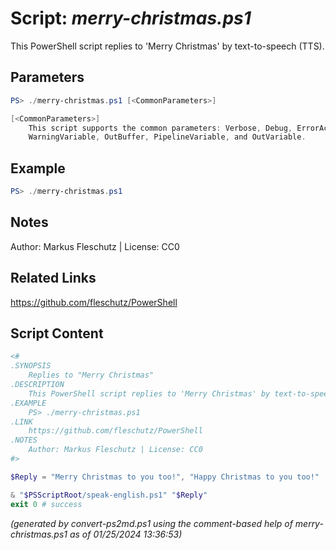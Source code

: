 Script: *merry-christmas.ps1*
========================

This PowerShell script replies to 'Merry Christmas' by text-to-speech (TTS).

Parameters
----------
```powershell
PS> ./merry-christmas.ps1 [<CommonParameters>]

[<CommonParameters>]
    This script supports the common parameters: Verbose, Debug, ErrorAction, ErrorVariable, WarningAction, 
    WarningVariable, OutBuffer, PipelineVariable, and OutVariable.
```

Example
-------
```powershell
PS> ./merry-christmas.ps1

```

Notes
-----
Author: Markus Fleschutz | License: CC0

Related Links
-------------
https://github.com/fleschutz/PowerShell

Script Content
--------------
```powershell
<#
.SYNOPSIS
	Replies to "Merry Christmas"
.DESCRIPTION
	This PowerShell script replies to 'Merry Christmas' by text-to-speech (TTS).
.EXAMPLE
	PS> ./merry-christmas.ps1
.LINK
	https://github.com/fleschutz/PowerShell
.NOTES
	Author: Markus Fleschutz | License: CC0
#>

$Reply = "Merry Christmas to you too!", "Happy Christmas to you too!" | Get-Random

& "$PSScriptRoot/speak-english.ps1" "$Reply"
exit 0 # success
```

*(generated by convert-ps2md.ps1 using the comment-based help of merry-christmas.ps1 as of 01/25/2024 13:36:53)*
